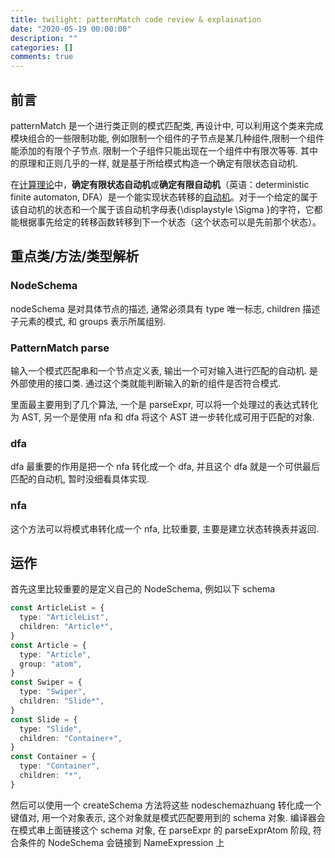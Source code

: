 ```yaml
---
title: twilight: patternMatch code review & explaination
date: "2020-05-19 00:00:00"
description: ""
categories: []
comments: true
---
```


## 前言

patternMatch 是一个进行类正则的模式匹配类, 再设计中, 可以利用这个类来完成模块组合的一些限制功能, 例如限制一个组件的子节点是某几种组件,限制一个组件能添加的有限个子节点. 限制一个子组件只能出现在一个组件中有限次等等. 其中的原理和正则几乎的一样, 就是基于所给模式构造一个确定有限状态自动机.

在[计算理论](https://zh.wikipedia.org/wiki/计算理论)中，**确定有限状态自动机**或**确定有限自动机**（英语：deterministic finite automaton, DFA）是一个能实现状态转移的[自动机](https://zh.wikipedia.org/wiki/自动机)。对于一个给定的属于该自动机的状态和一个属于该自动机字母表{\displaystyle \Sigma }的字符，它都能根据事先给定的转移函数转移到下一个状态（这个状态可以是先前那个状态）。

## 重点类/方法/类型解析

### NodeSchema

nodeSchema 是对具体节点的描述, 通常必须具有 type 唯一标志, children 描述子元素的模式, 和 groups 表示所属组别.

### PatternMatch parse

输入一个模式匹配串和一个节点定义表, 输出一个可对输入进行匹配的自动机. 是外部使用的接口类. 通过这个类就能判断输入的新的组件是否符合模式.

里面最主要用到了几个算法, 一个是 parseExpr, 可以将一个处理过的表达式转化为 AST, 另一个是使用 nfa 和 dfa 将这个 AST 进一步转化成可用于匹配的对象.

### dfa

dfa 最重要的作用是把一个 nfa 转化成一个 dfa, 并且这个 dfa 就是一个可供最后匹配的自动机, 暂时没细看具体实现.

### nfa

这个方法可以将模式串转化成一个 nfa, 比较重要, 主要是建立状态转换表并返回.

## 运作

首先这里比较重要的是定义自己的 NodeSchema, 例如以下 schema

```typescript
const ArticleList = {
  type: "ArticleList",
  children: "Article*",
}
const Article = {
  type: "Article",
  group: "atom",
}
const Swiper = {
  type: "Swiper",
  children: "Slide*",
}
const Slide = {
  type: "Slide",
  children: "Container+",
}
const Container = {
  type: "Container",
  children: "*",
}
```

然后可以使用一个 createSchema 方法将这些 nodeschemazhuang 转化成一个键值对, 用一个对象表示, 这个对象就是模式匹配要用到的 schema 对象. 编译器会在模式串上面链接这个 schema 对象, 在 parseExpr 的 parseExprAtom 阶段, 符合条件的 NodeSchema 会链接到 NameExpression 上
